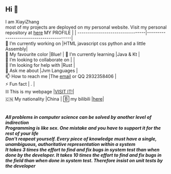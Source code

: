 ## Hi 👋  
I am XiayiZhang  <br>
most of my projects are deployed on my personal website. Visit my personal repository at [here](http://110.40.83.56:62475/)
MY PROFILE                       |                                         |
---------------------------------|-----------------------------------------|  
🔭 I’m currently working on      |HTML javascript css python and a little Assembly|  
🎨 My favourite color            |Blue!                                    |
🌱 I’m currently learning        |Java & Kt                                |  
👯 I’m looking to collaborate on |                                         |  
🤔 I’m looking for help with     |Rust                                     |  
💬 Ask me about                  |Jvm Languages                            |  
📫 How to reach me               |The [email](mailto:zhangxiayi_1027@outlook.com) or QQ 2932358406                         |  
⚡  Fun fact                      | .                                      |  
⛓️ This is my webpage            |[VISIT IT!](https://xiayizhang.github.io)|  
🇨🇳  My nationality                |China                                    |
🄱  my bilibili                   |[here](https://space.bilibili.com/3494378876176658)|  
# 

***All problems in computer science can be solved by another level of indirection***<br>
***Programming is like sex. One mistake and you have to support it for the rest of your life***<br>
***Don't reapeat yourself. Every piece of knowledge must have a single, unambiguous, authoritative representation within a system***<br>
***It takes 3 times the effort to find and fix bugs in system test than when done by the developer. It takes 10 times the effort to find and fix bugs in the field than when done in system test. Therefore insist on unit tests by the developer***
